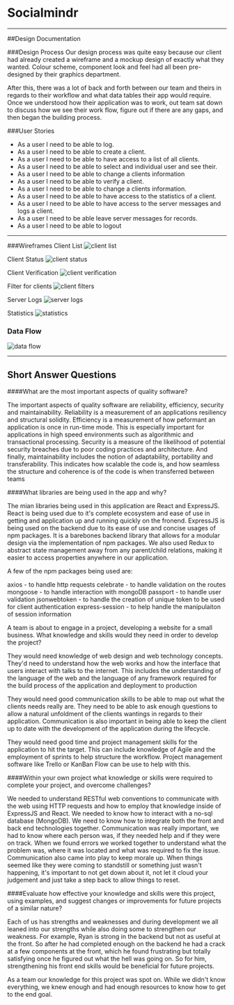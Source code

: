 # Socialmindr
----
##Design Documentation

###Design Process
Our design process was quite easy because our client had already created a wireframe and a mockup design of exactly what they wanted.  Colour scheme, component look and feel had all been pre-designed by their graphics department.  

After this, there was a lot of back and forth between our team and theirs in regards to their workflow and what data tables their app would require.  Once we understood how their application was to work, out team sat down to discuss how we see their work flow, figure out if there are any gaps, and then began the building process.

###User Stories
- As a user I need to be able to log.  
- As a user I need to be able to create a client.  
- As a user I need to be able to have access to a list of all clients.  
- As a user I need to be able to select and individual user and see their.
- As a user I need to be able to change a clients information  
- As a user I need to be able to verify a client.  
- As a user I need to be able to change a clients information.  
- As a user I need to be able to have access to the statistics of a client.  
- As a user I need to be able to have access to the server messages and logs a client.  
- As a user I need to be able leave server messages for records.  
- As a user I need to be able to logout

----
###Wireframes
Client List
![client list](docs/SocialMindr-client-list.png)

Client Status
![client status](docs/SocialMindr-Client-status.png)

Client Verification
![client verification](docs/SocialMindr-Client-verification.png)

Filter for clients
![client filters](docs/Socialmindr-Filters-page.png)


Server Logs
![server logs](docs/SocialMindr-Server-logs.png)

Statistics
![statistics](docs/SocialMindr-Statistics.png)



### Data Flow

![data flow](docs/Socialmindr-data-flow.png)
****




##  Short Answer Questions

####What are the most important aspects of quality software?

The important aspects of quality software are reliability, efficiency, security and maintainability.  Reliability is a measurement of an applications resiliency and structural solidity. Efficiency is a measurement of how peformant an application is once in run-time mode.  This is especially important for applications in high speed environments such as algorithmic and transactional processing.  Security is a measure of the likelihood of potential security breaches due to poor coding practices and architecture.  And finally, maintainability includes the notion of adaptability, portability and transferability.  This indicates how scalable the code is, and how seamless the structure and coherence is of the code is when transferred between teams


####What libraries are being used in the app and why?

The mian libraries being used in this application are React and ExpressJS.  React is being used due to it's complete ecosystem and ease of use in getting and application up and running quickly on the fronend.  ExpressJS is being used on the backend due to its ease of use and concise usages of npm packages.  It is a barebones backend library that allows for a modular design via the implementation of npm packages.  We also used Redux to abstract state management away from any parent/child relations, making it easier to access properties anywhere in our application.

A few of the npm packages being used are:

axios - to handle http requests
celebrate -  to handle validation on the routes
mongoose - to handle interaction with mongoDB
passport - to handle user validation
jsonwebtoken - to handle the creation of unique token to be used for client authentication
express-session - to help handle the manipulaiton of session information


A team is about to engage in a project, developing a website for a small business. What knowledge and skills would they need in order to develop the project?

They would need knowledge of web design and web technology concepts.  They'd need to understand how the web works and how the interface that users interact with talks to the internet.  This includes the understanding of the language of the web and the language of any framework required for the build process of the application and deployment to production

They would need good communication skills to be able to map out what the clients needs really are.  They need to be able to ask enough questions to allow a natural unfoldment of the clients wantings in regards to their application.  Communication is also important in being able to keep the client up to date with the development of the application during the lifecycle.

They would need good time and project management skills for the application to hit the target.  This can include knowledge of Agile and the employment of sprints to help structure the workflow.  Project management software like Trello or KanBan Flow can be use to help with this.



####Within your own project what knowledge or skills were required to complete your project, and overcome challenges?

We needed to understand RESTful web conventions to communicate with the web using HTTP requests and how to employ that knowledge inside of ExpressJS and React.  We needed to know how to interact with a no-sql database (MongoDB).   We need to know how to integrate both the front and back end technologies together.  Communication was really important, we had to know where each person was, if they needed help and if they were on track.  When we found errors we worked together to understand what the problem was, where it was located and what was required to fix the issue.  Communication also came into play to keep morale up.  When things seemed like they were coming to standstill or something just wasn't happening, it's important to not get down about it, not let it cloud your judgement and just take a step back to allow things to reset.



####Evaluate how effective your knowledge and skills were this project, using examples, and suggest changes or improvements for future projects of a similar nature?

Each of us has strengths and weaknesses and during development we all leaned into our strengths while also doing some to strengthen our weakness.  For example, Ryan is strong in the backend but not as useful at the front.  So after he had completed enough on the backend he had a crack at a few components at the front, which he found frustrating but totally satisfying once he figured out what the hell was going on.  So for him, strengthening his front end skills would be beneficial for future projects.

As a team our knowledge for this project was spot on.  While we didn't know everything, we knew enough and had enough resources to know how to get to the end goal.





